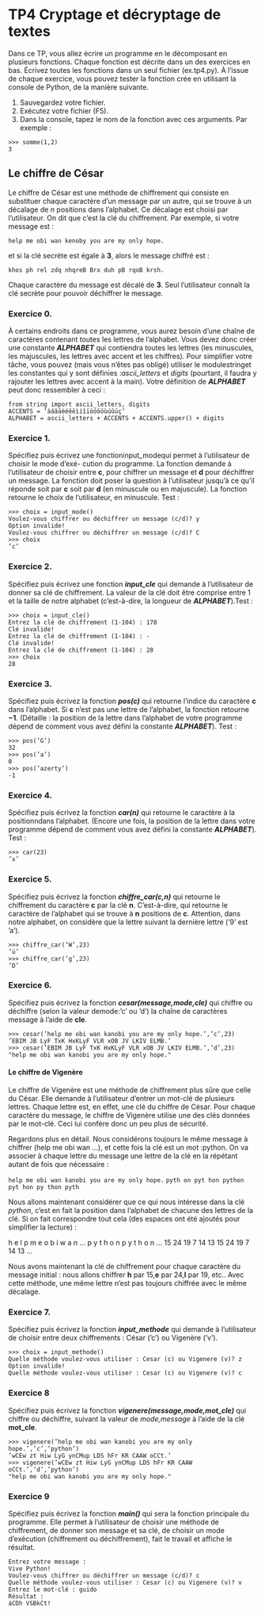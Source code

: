 # TP4 Cryptage et décryptage de textes

Dans ce TP, vous allez écrire un programme en le décomposant en plusieurs fonctions. Chaque fonction est
décrite dans un des exercices en bas. Écrivez toutes les fonctions dans un seul fichier (ex.tp4.py). À l’issue de
chaque exercice, vous pouvez tester la fonction crée en utilisant la console de Python, de la manière suivante.

1. Sauvegardez votre fichier.
2. Exécutez votre fichier (F5).
3. Dans la console, tapez le nom de la fonction avec ces arguments. Par exemple :

```
>>> somme(1,2)
3
```

## Le chiffre de César

Le chiffre de César est une méthode de chiffrement qui consiste en substituer chaque caractère d’un message
par un autre, qui se trouve à un décalage de *n* positions dans l’alphabet. Ce décalage est choisi par l’utilisateur. On
dit que c’est la clé du chiffrement. Par exemple, si votre message est :

``help me obi wan kenoby you are my only hope.``

et si la clé secrète est égale à **3**, alors le message chiffré est :

``khos ph rel zdq nhqreB Brx duh pB rqoB krsh.``

Chaque caractère du message est décalé de **3**. Seul l’utilisateur connaît la clé secrète pour pouvoir déchiffrer le
message.

### Exercice 0. 
À certains endroits dans ce programme, vous aurez besoin d’une chaîne de caractères contenant
toutes les lettres de l’alphabet. Vous devez donc créer une constante ***ALPHABET*** qui contiendra toutes les lettres
(les minuscules, les majuscules, les lettres avec accent et les chiffres). Pour simplifier votre tâche, vous pouvez
(mais vous n’êtes pas obligé) utiliser le modulestringet les constantes qui y sont définies :*ascii_letters* et
*digits* (pourtant, il faudra y rajouter les lettres avec accent à la main).
Votre définition de ***ALPHABET*** peut donc ressembler à ceci :

```
from string import ascii_letters, digits
ACCENTS = ’àáâäèéêëìíîïòóôöùúûüç’
ALPHABET = ascii_letters + ACCENTS + ACCENTS.upper() + digits
```

### Exercice 1. 

Spécifiez puis écrivez une fonctioninput_modequi permet à l’utilisateur de choisir le mode d’exé-
cution du programme. La fonction demande à l’utilisateur de choisir entre **c**, pour chiffrer un message et **d** pour
déchiffrer un message. La fonction doit poser la question à l’utilisateur jusqu’à ce qu’il réponde soit par **c** soit par
**d** (en minuscule ou en majuscule). La fonction retourne le choix de l’utilisateur, en minuscule. Test :

```
>>> choix = input_mode()
Voulez-vous chiffrer ou déchiffrer un message (c/d)? y
Option invalide!
Voulez-vous chiffrer ou déchiffrer un message (c/d)? C
>>> choix
’c’
```

### Exercice 2.

Spécifiez puis écrivez une fonction ***input_cle*** qui demande à l’utilisateur de donner sa clé de
chiffrement. La valeur de la clé doit être comprise entre 1 et la taille de notre alphabet (c’est-à-dire, la longueur de
***ALPHABET***).Test :

```
>>> choix = input_cle()
Entrez la clé de chiffrement (1-104) : 178
Clé invalide!
Entrez la clé de chiffrement (1-104) : -
Clé invalide!
Entrez la clé de chiffrement (1-104) : 28
>>> choix
28
```

### Exercice 3.

Spécifiez puis écrivez la fonction ***pos(c)*** qui retourne l’indice du caractère **c** dans l’alphabet. Si
**c** n’est pas une lettre de l’alphabet, la fonction retourne **−1**. (Détaille : la position de la lettre dans l’alphabet de
votre programme dépend de comment vous avez défini la constante ***ALPHABET***). Test :

```
>>> pos(’G’)
32
>>> pos(’a’)
0
>>> pos(’azerty’)
-1
```

### Exercice 4. 

Spécifiez puis écrivez la fonction ***car(n)*** qui retourne le caractère à la positionndans l’alphabet.
(Encore une fois, la position de la lettre dans votre programme dépend de comment vous avez défini la constante
***ALPHABET***). Test :

```
>>> car(23)
’x’
```

### Exercice 5. 

Spécifiez puis écrivez la fonction ***chiffre_car(c,n)*** qui retourne le chiffrement du caractère **c**
par la clé **n**. C’est-à-dire, qui retourne le caractère de l’alphabet qui se trouve à **n** positions de **c**. Attention, dans
notre alphabet, on considère que la lettre suivant la dernière lettre (’9’ est ’a’).

```
>>> chiffre_car(’W’,23)
’ü’
>>> chiffre_car(’g’,23)
’D’
```

### Exercice 6. 

Spécifiez puis écrivez la fonction ***cesar(message,mode,cle)*** qui chiffre ou déchiffre (selon la
valeur demode:’c’ ou ’d’) la chaîne de caractères message à l’aide de **cle**.

```
>>> cesar(’help me obi wan kanobi you are my only hope.’,’c’,23)
’EBIM JB LyF TxK HxKLyF VLR xOB JV LKIV ELMB.’
>>> cesar(’EBIM JB LyF TxK HxKLyF VLR xOB JV LKIV ELMB.’,’d’,23)
"help me obi wan kanobi you are my only hope."
```

#### Le chiffre de Vigenère

Le chiffre de Vigenère est une méthode de chiffrement plus sûre que celle du César. Elle demande à l’utilisateur
d’entrer un mot-clé de plusieurs lettres. Chaque lettre est, en effet, une clé du chiffre de César. Pour chaque
caractère du message, le chiffre de Vigenère utilise une des clés données par le mot-clé. Ceci lui confère donc un
peu plus de sécurité.


Regardons plus en détail. Nous considérons toujours le même message à chiffrer (help me obi wan ...),
et cette fois la clé est un mot :python. On va associer à chaque lettre du message une lettre de la clé en la répétant
autant de fois que nécessaire :

``help me obi wan kanobi you are my only hope.``
``pyth on pyt hon python pyt hon py thon pyth``

Nous allons maintenant considérer que ce qui nous intéresse dans la clé *python*, c’est en fait la position dans
l’alphabet de chacune des lettres de la clé. Si on fait correspondre tout cela (des espaces ont été ajoutés pour
simplifier la lecture) :

h e l p m e o b i w a n ...
p y t h o n p y t h o n ...
15 24 19 7 14 13 15 24 19 7 14 13 ...

Nous avons maintenant la clé de chiffrement pour chaque caractère du message initial : nous allons chiffrer
**h** par 15,**e** par 24,**l** par 19, etc.. Avec cette méthode, une même lettre n’est pas toujours chiffrée avec le même
décalage.

### Exercice 7. 

Spécifiez puis écrivez la fonction ***input_methode*** qui demande à l’utilisateur de choisir entre deux
chiffrements : César (’c’) ou Vigenère (’v’).

```
>>> choix = input_methode()
Quelle méthode voulez-vous utiliser : Cesar (c) ou Vigenere (v)? z
Option invalide!
Quelle méthode voulez-vous utiliser : Cesar (c) ou Vigenere (v)? c
```

### Exercice 8

Spécifiez puis écrivez la fonction ***vigenere(message,mode,mot_cle)*** qui chiffre ou déchiffre,
suivant la valeur de *mode,message* à l’aide de la clé **mot_cle**.

```
>>> vigenere(’help me obi wan kanobi you are my only hope.’,’c’,’python’)
’wCEw zt Hiw LyG ynCMup LDS hFr KR CAAW oCCt.’
>>> vigenere(’wCEw zt Hiw LyG ynCMup LDS hFr KR CAAW oCCt.’,’d’,’python’)
"help me obi wan kanobi you are my only hope."
```

### Exercice 9

Spécifiez puis écrivez la fonction ***main()*** qui sera la fonction principale du programme. Elle permet à l’utilisateur de choisir une méthode de chiffrement, de donner son message et sa clé, de choisir un mode
d’exécution (chiffrement ou déchiffrement), fait le travail et affiche le résultat.

```
Entrez votre message :
Vive Python!
Voulez-vous chiffrer ou déchiffrer un message (c/d)? c
Quelle méthode voulez-vous utiliser : Cesar (c) ou Vigenere (v)? v
Entrez le mot-clé : guido
Résultat :
áCDh VSBkCt!
```